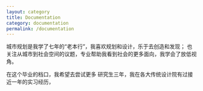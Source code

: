 ```yaml
---
layout: category
title: Documentation
category: documentation
permalink: /documentation
---
```

城市规划是我学了七年的“老本行”，我喜欢规划和设计，乐于去创造和发现；
也关注从城市到社会空间的议题，专业帮助我看到社会的更多面向，我学会了放低视角。<br>

在这个毕业的档口，我希望去尝试更多
研究生三年，我在各大传统设计院有过接近一年的实习经历，
